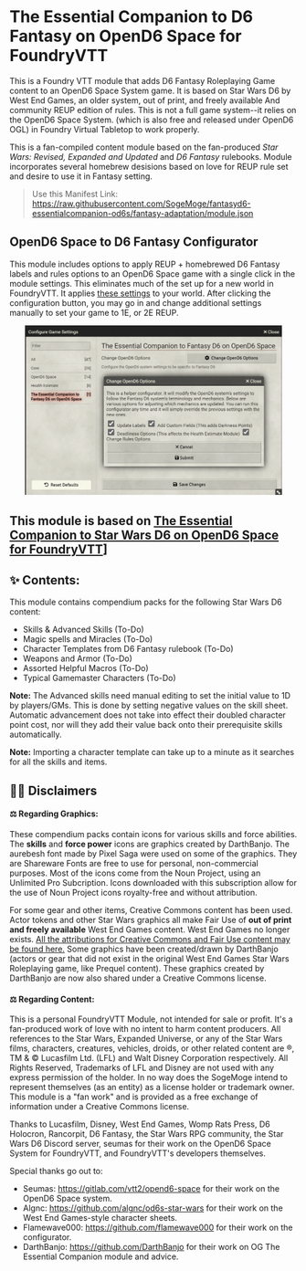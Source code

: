 # The Essential Companion to D6 Fantasy on OpenD6 Space for FoundryVTT

This is a Foundry VTT module that adds D6 Fantasy Roleplaying Game content to an OpenD6 Space System game. It is based on Star Wars D6 by West End Games, an older system, out of print, and freely available And community REUP edition of rules. This is not a full game system--it relies on the OpenD6 Space System. (which is also free and released under OpenD6 OGL) in Foundry Virtual Tabletop to work properly.

This is a fan-compiled content module based on the fan-produced _Star Wars: Revised, Expanded and Updated_ and _D6 Fantasy_ rulebooks. Module incorporates several homebrew desisions based on love for REUP rule set and desire to use it in Fantasy setting.

> Use this Manifest Link: https://raw.githubusercontent.com/SogeMoge/fantasyd6-essentialcompanion-od6s/fantasy-adaptation/module.json

## OpenD6 Space to D6 Fantasy Configurator

This module includes options to apply REUP + homebrewed D6 Fantasy labels and rules options to an OpenD6 Space game with a single click in the module settings. This eliminates much of the set up for a new world in FoundryVTT. It applies [these settings](https://github.com/SogeMoge/fantasyd6-essentialcompanion-od6s/blob/main/fantasyconfigchecklist.md) to your world. After clicking the configuration button, you may go in and change additional settings manually to set your game to 1E, or 2E REUP.

<p align="center"><img src="https://raw.githubusercontent.com/SogeMoge/fantasyd6-essentialcompanion-od6s/main/art/fantasyd6configurator.png" alt="Image of the Configurator dialog box" width="450"/></p>

## This module is based on [The Essential Companion to Star Wars D6 on OpenD6 Space for FoundryVTT](https://github.com/DarthBanjo/starwarsd6-essentialcompanion-od6s)]

## ✨ Contents:

This module contains compendium packs for the following Star Wars D6 content:

- Skills & Advanced Skills (To-Do)
- Magic spells and Miracles (To-Do)
- Character Templates from D6 Fantasy rulebook (To-Do)
- Weapons and Armor (To-Do)
- Assorted Helpful Macros (To-Do)
- Typical Gamemaster Characters (To-Do)

**Note:** The Advanced skills need manual editing to set the initial value to 1D by players/GMs. This is done by setting negative values on the skill sheet. Automatic advancement does not take into effect their doubled character point cost, nor will they add their value back onto their prerequisite skills automatically.

**Note:** Importing a character template can take up to a minute as it searches for all the skills and items.

## 👨‍⚖️ Disclaimers

#### ⚖️ Regarding Graphics:

These compendium packs contain icons for various skills and force abilities. The **skills** and **force power** icons are graphics created by DarthBanjo. The aurebesh font made by Pixel Saga were used on some of the graphics. They are Shareware Fonts are free to use for personal, non-commercial purposes. Most of the icons come from the Noun Project, using an Unlimited Pro Subcription. Icons downloaded with this subscription allow for the use of Noun Project icons royalty-free and without attribution.

For some gear and other items, Creative Commons content has been used. Actor tokens and other Star Wars graphics all make Fair Use of **out of print and freely available** West End Games content. West End Games no longer exists.
[All the attributions for Creative Commons and Fair Use content may be found here.](https://github.com/DarthBanjo/starwarsd6-essentialcompanion-od6s/blob/main/attributions.md)
Some graphics have been created/drawn by DarthBanjo (actors or gear that did not exist in the original West End Games Star Wars Roleplaying game, like Prequel content). These graphics created by DarthBanjo are now also shared under a Creative Commons license.

#### ⚖️ Regarding Content:

This is a personal FoundryVTT Module, not intended for sale or profit. It's a fan-produced work of love with no intent to harm content producers. All references to the Star Wars, Expanded Universe, or any of the Star Wars films, characters, creatures, vehicles, droids, or other related content are ®, TM & © Lucasfilm Ltd. (LFL) and Walt Disney Corporation respectively. All Rights Reserved, Trademarks of LFL and Disney are not used with any express permission of the holder. In no way does the SogeMoge intend to represent themselves (as an entity) as a license holder or trademark owner. This module is a "fan work" and is provided as a free exchange of information under a Creative Commons license.

Thanks to Lucasfilm, Disney, West End Games, Womp Rats Press, D6 Holocron, Rancorpit, D6 Fantasy, the Star Wars RPG community, the Star Wars D6 Discord server, seumas for their work on the OpenD6 Space System for FoundryVTT, and FoundryVTT's developers themselves.

Special thanks go out to:

- Seumas: https://gitlab.com/vtt2/opend6-space for their work on the OpenD6 Space system.
- Algnc: https://github.com/algnc/od6s-star-wars for their work on the West End Games-style character sheets.
- Flamewave000: https://github.com/flamewave000 for their work on the configurator.
- DarthBanjo: https://github.com/DarthBanjo for their work on OG The Essential Companion module and adviсe.
